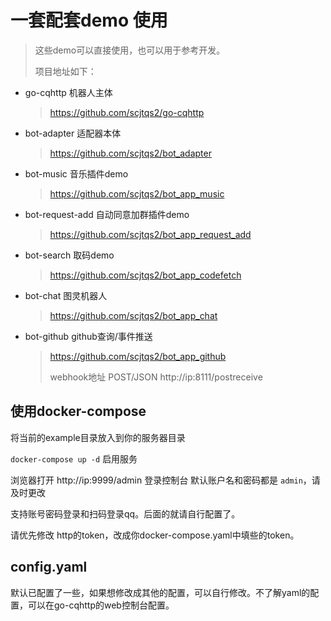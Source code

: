 # 一套配套demo 使用
> 这些demo可以直接使用，也可以用于参考开发。
> 
> 项目地址如下：
> 
+ go-cqhttp 机器人主体
  > https://github.com/scjtqs2/go-cqhttp
+ bot-adapter 适配器本体
  > https://github.com/scjtqs2/bot_adapter
+ bot-music 音乐插件demo
  > https://github.com/scjtqs2/bot_app_music
+ bot-request-add 自动同意加群插件demo
  > https://github.com/scjtqs2/bot_app_request_add
+ bot-search 取码demo
  > https://github.com/scjtqs2/bot_app_codefetch
+ bot-chat 图灵机器人
  > https://github.com/scjtqs2/bot_app_chat
  > 
+ bot-github github查询/事件推送
  > https://github.com/scjtqs2/bot_app_github
  > 
  > webhook地址 POST/JSON http://ip:8111/postreceive  

## 使用docker-compose
将当前的example目录放入到你的服务器目录

`docker-compose up -d` 启用服务

浏览器打开 http://ip:9999/admin 登录控制台 默认账户名和密码都是 `admin`，请及时更改

支持账号密码登录和扫码登录qq。后面的就请自行配置了。

请优先修改 http的token，改成你docker-compose.yaml中填些的token。

## config.yaml
默认已配置了一些，如果想修改成其他的配置，可以自行修改。不了解yaml的配置，可以在go-cqhttp的web控制台配置。
